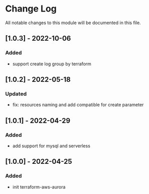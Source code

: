 # Change Log

All notable changes to this module will be documented in this file.

## [1.0.3] - 2022-10-06

### Added

- support create log group by terraform

## [1.0.2] - 2022-05-18

### Updated

- fix: resources naming and add compatible for create parameter

## [1.0.1] - 2022-04-29

### Added

- add support for mysql and serverless

## [1.0.0] - 2022-04-25

### Added

- init terraform-aws-aurora
